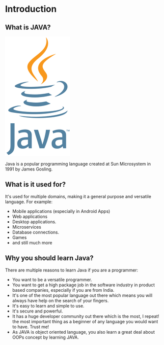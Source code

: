 # Introduction

## What is JAVA?
![image](../java_logo.png)

Java is a popular programming language created at Sun Microsystem in 1991 by James Gosling.

## What is it used for?
It's used for multiple domains, making it a general purpose and versatile language. For example:

* Mobile applications (especially in Android Apps)
* Web applications
* Desktop applications.
* Microservices
* Database connections.
* Games
* and still much more

## Why you should learn Java?

There are multiple reasons to learn Java if you are a programmer:

* You want to be a versatile programmer.
* You want to get a high package job in the software industry in product based companies, especially if you are from India.
* It's one of the most popular language out there which means you will always have help on the search of your fingers.
* It's easy to learn and simple to use.
* It's secure and powerful.
* It has a huge developer community out there which is the most, I repeat! the most important thing as a beginner of any language you would want to have. Trust me!
* As JAVA is object oriented language, you also learn a great deal about OOPs concept by learning JAVA.